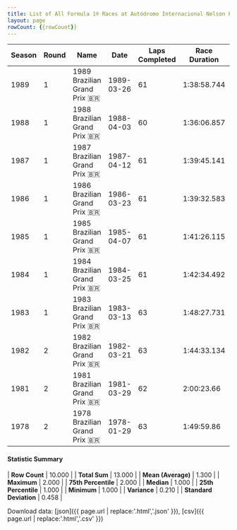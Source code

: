```yaml
---
title: List of All Formula 1® Races at Autódromo Internacional Nelson Piquet
layout: page
rowCount: {{rowCount}}
---
```


| Season | Round | Name | Date | Laps Completed | Race Duration | Winning Driver | Winning Constructor |
|--|--|--|--|--|--|--|--|
| 1989 | 1 | 1989 Brazilian Grand Prix 🇧🇷 | 1989-03-26 | 61 | 1:38:58.744 | Nigel Mansell 🇬🇧 | Ferrari 🇮🇹 |
| 1988 | 1 | 1988 Brazilian Grand Prix 🇧🇷 | 1988-04-03 | 60 | 1:36:06.857 | Alain Prost 🇫🇷 | McLaren 🇬🇧 |
| 1987 | 1 | 1987 Brazilian Grand Prix 🇧🇷 | 1987-04-12 | 61 | 1:39:45.141 | Alain Prost 🇫🇷 | McLaren 🇬🇧 |
| 1986 | 1 | 1986 Brazilian Grand Prix 🇧🇷 | 1986-03-23 | 61 | 1:39:32.583 | Nelson Piquet 🇧🇷 | Williams 🇬🇧 |
| 1985 | 1 | 1985 Brazilian Grand Prix 🇧🇷 | 1985-04-07 | 61 | 1:41:26.115 | Alain Prost 🇫🇷 | McLaren 🇬🇧 |
| 1984 | 1 | 1984 Brazilian Grand Prix 🇧🇷 | 1984-03-25 | 61 | 1:42:34.492 | Alain Prost 🇫🇷 | McLaren 🇬🇧 |
| 1983 | 1 | 1983 Brazilian Grand Prix 🇧🇷 | 1983-03-13 | 63 | 1:48:27.731 | Nelson Piquet 🇧🇷 | Brabham 🇬🇧 |
| 1982 | 2 | 1982 Brazilian Grand Prix 🇧🇷 | 1982-03-21 | 63 | 1:44:33.134 | Alain Prost 🇫🇷 | Renault 🇫🇷 |
| 1981 | 2 | 1981 Brazilian Grand Prix 🇧🇷 | 1981-03-29 | 62 | 2:00:23.66 | Carlos Reutemann 🇦🇷 | Williams 🇬🇧 |
| 1978 | 2 | 1978 Brazilian Grand Prix 🇧🇷 | 1978-01-29 | 63 | 1:49:59.86 | Carlos Reutemann 🇦🇷 | Ferrari 🇮🇹 |

#### Statistic Summary

| **Row Count** | 10.000 |
| **Total Sum** | 13.000 |
| **Mean (Average)** | 1.300 |
| **Maximum** | 2.000 |
| **75th Percentile** | 2.000 |
| **Median** | 1.000 |
| **25th Percentile** | 1.000 |
| **Minimum** | 1.000 |
| **Variance** | 0.210 |
| **Standard Deviation** | 0.458 |

Download data: [json]({{ page.url | replace:'.html','.json' }}), [csv]({{ page.url | replace:'.html','.csv' }})
